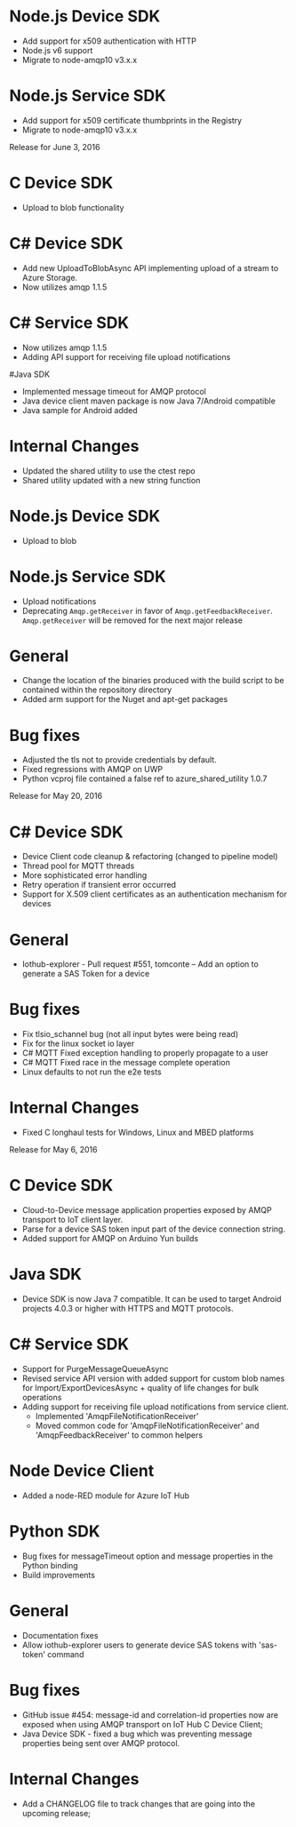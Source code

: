 # Node.js Device SDK
- Add support for x509 authentication with HTTP
- Node.js v6 support
- Migrate to node-amqp10 v3.x.x

# Node.js Service SDK
- Add support for x509 certificate thumbprints in the Registry
- Migrate to node-amqp10 v3.x.x

Release for June 3, 2016
# C Device SDK
- Upload to blob functionality

# C# Device SDK
- Add new UploadToBlobAsync API implementing upload of a stream to Azure Storage.
- Now utilizes amqp 1.1.5

# C# Service SDK
- Now utilizes amqp 1.1.5
- Adding API support for receiving file upload notifications

#Java SDK
- Implemented message timeout for AMQP protocol
- Java device client maven package is now Java 7/Android compatible
- Java sample for Android added

# Internal Changes
- Updated the shared utility to use the ctest repo
- Shared utility updated with a new string function

# Node.js Device SDK
- Upload to blob

# Node.js Service SDK
- Upload notifications
- Deprecating `Amqp.getReceiver` in favor of `Amqp.getFeedbackReceiver`. `Amqp.getReceiver` will be removed for the next major release

# General
- Change the location of the binaries produced with the build script to be contained within the repository directory
- Added arm support for the Nuget and apt-get packages

# Bug fixes
- Adjusted the tls not to provide credentials by default.
- Fixed regressions with AMQP on UWP
- Python vcproj file contained a false ref to azure_shared_utility 1.0.7


Release for May 20, 2016

# C# Device SDK
- Device Client code cleanup & refactoring (changed to pipeline model)
- Thread pool for MQTT threads
- More sophisticated error handling
- Retry operation if transient error occurred
- Support for X.509 client certificates as an authentication mechanism for devices

# General
- Iothub-explorer - Pull request #551, tomconte – Add an option to generate a SAS Token for a device

# Bug fixes
- Fix tlsio_schannel bug (not all input bytes were being read)
- Fix for the linux socket io layer
- C# MQTT Fixed exception handling to properly propagate to a user
- C# MQTT Fixed race in the message complete operation
- Linux defaults to not run the e2e tests

# Internal Changes
- Fixed C longhaul tests for Windows, Linux and MBED platforms


Release for May 6, 2016

# C Device SDK
- Cloud-to-Device message application properties exposed by AMQP transport to IoT client layer.
- Parse for a device SAS token input part of the device connection string.
- Added support for AMQP on Arduino Yun builds

# Java SDK
- Device SDK is now Java 7 compatible. It can be used to target Android projects 4.0.3 or higher with HTTPS and MQTT protocols.

# C# Service SDK
- Support for PurgeMessageQueueAsync
- Revised service API version with added support for custom blob names for Import/ExportDevicesAsync + quality of life changes for bulk operations
- Adding support for receiving file upload notifications from service client. 
	- Implemented 'AmqpFileNotificationReceiver'
	- Moved common code for 'AmqpFileNotificationReceiver' and 'AmqpFeedbackReceiver' to common helpers


# Node Device Client
- Added a node-RED module for Azure IoT Hub

# Python SDK
- Bug fixes for messageTimeout option and message properties in the Python binding
- Build improvements

# General
- Documentation fixes
- Allow iothub-explorer users to generate device SAS tokens with 'sas-token' command

# Bug fixes

- GitHub issue #454: message-id and correlation-id properties now are exposed when using AMQP transport on IoT Hub C Device Client;
- Java Device SDK - fixed a bug which was preventing message properties being sent over AMQP protocol.

# Internal Changes
- Add a CHANGELOG file to track changes that are going into the upcoming release;

